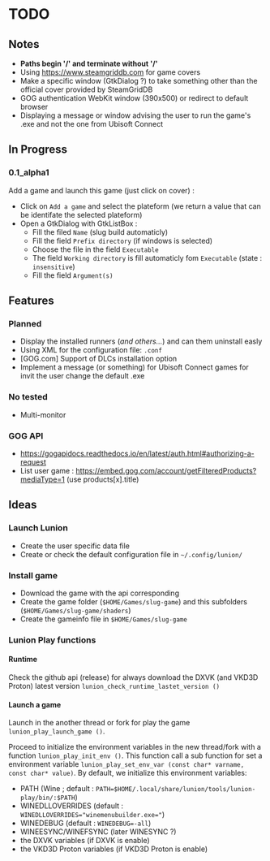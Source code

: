 # TODO
## Notes
* **Paths begin '/' and terminate without '/'**
* Using https://www.steamgriddb.com for game covers
* Make a specific window (GtkDialog ?) to take something other than the official cover provided by SteamGridDB
* GOG authentication WebKit window (390x500) or redirect to default browser
* Displaying a message or window advising the user to run the game's .exe and not the one from Ubisoft Connect


## In Progress
### 0.1_alpha1
Add a game and launch this game (just click on cover) :
* Click on `Add a game` and select the plateform (we return a value that can be identifate the selected plateform)
* Open a GtkDialog with GtkListBox :
  * Fill the filed `Name` (slug build automaticly)
  * Fill the field `Prefix directory` (if windows is selected)
  * Choose the file in the field `Executable`
  * The field `Working directory` is fill automaticly fom `Executable` (state : `insensitive`)
  * Fill the field `Argument(s)`


## Features
### Planned
* Display the installed runners (*and others...*) and can them uninstall easly
* Using XML for the configuration file: `.conf`
* [GOG.com] Support of DLCs installation option
* Implement a message (or something) for Ubisoft Connect games for invit the user change the default .exe

### No tested
* Multi-monitor


### GOG API
* https://gogapidocs.readthedocs.io/en/latest/auth.html#authorizing-a-request
* List user game : https://embed.gog.com/account/getFilteredProducts?mediaType=1 (use products[x].title)


## Ideas
### Launch Lunion
* Create the user specific data file
* Create or check the default configuration file in `~/.config/lunion/`


### Install game
* Download the game with the api corresponding
* Create the game folder (`$HOME/Games/slug-game`) and this subfolders (`$HOME/Games/slug-game/shaders`)
* Create the gameinfo file in `$HOME/Games/slug-game`


### Lunion Play functions
#### Runtime
Check the github api (release) for always download the DXVK (and VKD3D Proton) latest version `lunion_check_runtime_lastet_version ()`
#### Launch a game
Launch in the another thread or fork for play the game `lunion_play_launch_game ()`.

Proceed to initialize the environment variables in the new thread/fork with a function `lunion_play_init_env ()`. This function call a sub function for set a environment variable `lunion_play_set_env_var (const char* varname, const char* value)`. By default, we initialize this environment variables:
* PATH (Wine ; default : `PATH=$HOME/.local/share/lunion/tools/lunion-play/bin/:$PATH`)
* WINEDLLOVERRIDES (default : `WINEDLLOVERRIDES="winemenubuilder.exe="`)
* WINEDEBUG (default : `WINEDEBUG=-all`)
* WINEESYNC/WINEFSYNC (later WINESYNC ?)
* the DXVK variables (if DXVK is enable)
* the VKD3D Proton variables (if VKD3D Proton is enable)
